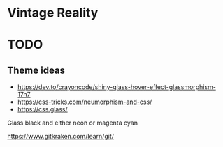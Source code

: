 Vintage Reality
===============



# TODO
## Theme ideas

* https://dev.to/crayoncode/shiny-glass-hover-effect-glassmorphism-17n7
* https://css-tricks.com/neumorphism-and-css/
* https://css.glass/

Glass black and either neon or magenta cyan


https://www.gitkraken.com/learn/git/
